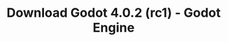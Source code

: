---
# Generated by /scripts/js/download_archive_generator !!! do not edit by hand !!!
title: 'Download Godot 4.0.2 (rc1) - Godot Engine'
type: 'download/archive'
name: '4.0.2'
flavor: 'rc1'
release_date: '2023-03-31T03:00:00-00:00'
release_notes: '/article/release-candidate-godot-4-0-2-rc-1/'
links:
  android.apk:
    name: 'android.apk'
    title: 'Android'
    caption: 'Universal APK (ARM64 + ARMv7 + x86_64 + x86)'
    tags:
      - 'APK download'
      - 'ARM64/v7'
      - 'x86 (64 & 32 bit)'
    hosts:
      github_builds:
        regular: 'https://github.com/godotengine/godot-builds/releases/download/4.0.2-rc1/Godot_v4.0.2-rc1_android_editor.apk'
        mono: '#'
      github:
        regular: 'https://github.com/godotengine/godot/releases/download/4.0.2-rc1/Godot_v4.0.2-rc1_android_editor.apk'
        mono: '#'
  linux.64:
    name: 'linux.64'
    title: 'Linux'
    caption: 'Standard (x86_64)'
    tags:
      - '64 bit'
    hosts:
      github_builds:
        regular: 'https://github.com/godotengine/godot-builds/releases/download/4.0.2-rc1/Godot_v4.0.2-rc1_linux.x86_64.zip'
        mono: 'https://github.com/godotengine/godot-builds/releases/download/4.0.2-rc1/Godot_v4.0.2-rc1_mono_linux_x86_64.zip'
      github:
        regular: 'https://github.com/godotengine/godot/releases/download/4.0.2-rc1/Godot_v4.0.2-rc1_linux.x86_64.zip'
        mono: 'https://github.com/godotengine/godot/releases/download/4.0.2-rc1/Godot_v4.0.2-rc1_mono_linux_x86_64.zip'
  macos.universal:
    name: 'macos.universal'
    title: 'macOS'
    caption: 'Universal (x86_64 + Apple Silicon)'
    tags:
      - 'Intel/Apple Silicon'
      - '64 bit'
    hosts:
      github_builds:
        regular: 'https://github.com/godotengine/godot-builds/releases/download/4.0.2-rc1/Godot_v4.0.2-rc1_macos.universal.zip'
        mono: 'https://github.com/godotengine/godot-builds/releases/download/4.0.2-rc1/Godot_v4.0.2-rc1_mono_macos.universal.zip'
      github:
        regular: 'https://github.com/godotengine/godot/releases/download/4.0.2-rc1/Godot_v4.0.2-rc1_macos.universal.zip'
        mono: 'https://github.com/godotengine/godot/releases/download/4.0.2-rc1/Godot_v4.0.2-rc1_mono_macos.universal.zip'
  windows.64:
    name: 'windows.64'
    title: 'Windows'
    caption: 'Standard (x86_64)'
    tags:
      - '64 bit'
    hosts:
      github_builds:
        regular: 'https://github.com/godotengine/godot-builds/releases/download/4.0.2-rc1/Godot_v4.0.2-rc1_win64.exe.zip'
        mono: 'https://github.com/godotengine/godot-builds/releases/download/4.0.2-rc1/Godot_v4.0.2-rc1_mono_win64.zip'
      github:
        regular: 'https://github.com/godotengine/godot/releases/download/4.0.2-rc1/Godot_v4.0.2-rc1_win64.exe.zip'
        mono: 'https://github.com/godotengine/godot/releases/download/4.0.2-rc1/Godot_v4.0.2-rc1_mono_win64.zip'
  web:
    name: 'web'
    title: 'Web editor'
    caption: ''
    tags:
      - 'Self-hosted'
      - 'Cross-platform'
    hosts:
      github_builds:
        regular: 'https://github.com/godotengine/godot-builds/releases/download/4.0.2-rc1/Godot_v4.0.2-rc1_web_editor.zip'
        mono: '#'
      github:
        regular: 'https://github.com/godotengine/godot/releases/download/4.0.2-rc1/Godot_v4.0.2-rc1_web_editor.zip'
        mono: '#'
  linux.arm64:
    name: 'linux.arm64'
    title: 'Linux'
    caption: 'Standard (ARM64)'
    tags:
      - 'ARM64'
      - '64 bit'
    hosts:
      github_builds:
        regular: 'https://github.com/godotengine/godot-builds/releases/download/4.0.2-rc1/Godot_v4.0.2-rc1_linux.arm64.zip'
        mono: 'https://github.com/godotengine/godot-builds/releases/download/4.0.2-rc1/Godot_v4.0.2-rc1_mono_linux_arm64.zip'
      github:
        regular: 'https://github.com/godotengine/godot/releases/download/4.0.2-rc1/Godot_v4.0.2-rc1_linux.arm64.zip'
        mono: 'https://github.com/godotengine/godot/releases/download/4.0.2-rc1/Godot_v4.0.2-rc1_mono_linux_arm64.zip'
  linux.32:
    name: 'linux.32'
    title: 'Linux'
    caption: 'Standard (x86)'
    tags:
      - '32 bit'
    hosts:
      github_builds:
        regular: 'https://github.com/godotengine/godot-builds/releases/download/4.0.2-rc1/Godot_v4.0.2-rc1_linux.x86_32.zip'
        mono: 'https://github.com/godotengine/godot-builds/releases/download/4.0.2-rc1/Godot_v4.0.2-rc1_mono_linux_x86_32.zip'
      github:
        regular: 'https://github.com/godotengine/godot/releases/download/4.0.2-rc1/Godot_v4.0.2-rc1_linux.x86_32.zip'
        mono: 'https://github.com/godotengine/godot/releases/download/4.0.2-rc1/Godot_v4.0.2-rc1_mono_linux_x86_32.zip'
  linux.arm32:
    name: 'linux.arm32'
    title: 'Linux'
    caption: 'Standard (ARM32)'
    tags:
      - 'ARM32'
      - '32 bit'
    hosts:
      github_builds:
        regular: 'https://github.com/godotengine/godot-builds/releases/download/4.0.2-rc1/Godot_v4.0.2-rc1_linux.arm32.zip'
        mono: 'https://github.com/godotengine/godot-builds/releases/download/4.0.2-rc1/Godot_v4.0.2-rc1_mono_linux_arm32.zip'
      github:
        regular: 'https://github.com/godotengine/godot/releases/download/4.0.2-rc1/Godot_v4.0.2-rc1_linux.arm32.zip'
        mono: 'https://github.com/godotengine/godot/releases/download/4.0.2-rc1/Godot_v4.0.2-rc1_mono_linux_arm32.zip'
  windows.32:
    name: 'windows.32'
    title: 'Windows'
    caption: 'Standard (x86)'
    tags:
      - '32 bit'
    hosts:
      github_builds:
        regular: 'https://github.com/godotengine/godot-builds/releases/download/4.0.2-rc1/Godot_v4.0.2-rc1_win32.exe.zip'
        mono: 'https://github.com/godotengine/godot-builds/releases/download/4.0.2-rc1/Godot_v4.0.2-rc1_mono_win32.zip'
      github:
        regular: 'https://github.com/godotengine/godot/releases/download/4.0.2-rc1/Godot_v4.0.2-rc1_win32.exe.zip'
        mono: 'https://github.com/godotengine/godot/releases/download/4.0.2-rc1/Godot_v4.0.2-rc1_mono_win32.zip'
  aar_library:
    name: 'aar_library'
    title: 'AAR library'
    caption: ''
    tags:
      - 'Android plugins'
      - 'Java'
      - 'Kotlin'
    hosts:
      github_builds:
        regular: 'https://github.com/godotengine/godot-builds/releases/download/4.0.2-rc1/godot-lib.4.0.2.rc1.template_release.aar'
        mono: '#'
      github:
        regular: 'https://github.com/godotengine/godot/releases/download/4.0.2-rc1/godot-lib.4.0.2.rc1.template_release.aar'
        mono: '#'
  templates:
    name: 'templates'
    title: 'Export templates'
    caption: ''
    tags:
      - 'Used to export your games to all supported platforms'
    hosts:
      github_builds:
        regular: 'https://github.com/godotengine/godot-builds/releases/download/4.0.2-rc1/Godot_v4.0.2-rc1_export_templates.tpz'
        mono: 'https://github.com/godotengine/godot-builds/releases/download/4.0.2-rc1/Godot_v4.0.2-rc1_mono_export_templates.tpz'
      github:
        regular: 'https://github.com/godotengine/godot/releases/download/4.0.2-rc1/Godot_v4.0.2-rc1_export_templates.tpz'
        mono: 'https://github.com/godotengine/godot/releases/download/4.0.2-rc1/Godot_v4.0.2-rc1_mono_export_templates.tpz'
primaryPlatforms:
  - 'android.apk'
  - 'linux.64'
  - 'macos.universal'
  - 'windows.64'
  - 'web'
  - 'templates'
---